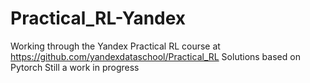 # Practical_RL-Yandex
Working through the Yandex Practical RL course at https://github.com/yandexdataschool/Practical_RL
Solutions based on Pytorch
Still a work in progress
